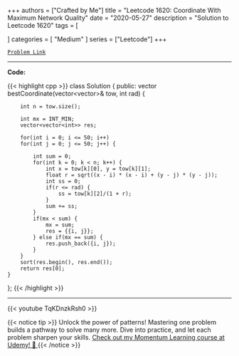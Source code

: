 
+++
authors = ["Crafted by Me"]
title = "Leetcode 1620: Coordinate With Maximum Network Quality"
date = "2020-05-27"
description = "Solution to Leetcode 1620"
tags = [
    
]
categories = [
    "Medium"
]
series = ["Leetcode"]
+++



[`Problem Link`](https://leetcode.com/problems/coordinate-with-maximum-network-quality/description/)

---

**Code:**

{{< highlight cpp >}}
class Solution {
public:
    vector<int> bestCoordinate(vector<vector<int>>& tow, int rad) {
        
        int n = tow.size();
    
        int mx = INT_MIN;
        vector<vector<int>> res;
        
        for(int i = 0; i <= 50; i++)
        for(int j = 0; j <= 50; j++) {
            
            int sum = 0;
            for(int k = 0; k < n; k++) {
                int x = tow[k][0], y = tow[k][1];
                float r = sqrt((x - i) * (x - i) + (y - j) * (y - j));
                int ss = 0;
                if(r <= rad) {
                    ss = tow[k][2]/(1 + r);
                }
                sum += ss;
            }
            if(mx < sum) {
                mx = sum;
                res = {{i, j}};
            } else if(mx == sum) {
                res.push_back({i, j});
            }
        }
        sort(res.begin(), res.end());
        return res[0];
    }
};
{{< /highlight >}}


---
{{< youtube TqKDnzkRsh0 >}}

{{< notice tip >}}
Unlock the power of patterns! Mastering one problem builds a pathway to solve many more. Dive into practice, and let each problem sharpen your skills. [Check out my Momentum Learning course at Udemy! 🚀 ](https://www.udemy.com/course/algorithms-and-data-structures-in-cpp/)
{{< /notice >}}

